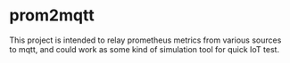 # prom2mqtt

This project is intended to relay prometheus metrics from various sources to mqtt, and could work as some kind of simulation tool for quick IoT test.
